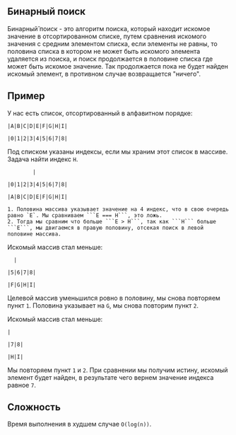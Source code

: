 ## Бинарный поиск
 
Бинарный̆ поиск - это алгоритм поиска, который находит искомое значение в отсортированном списке, путем сравнения искомого значения с средним элементом списка, если элементы не равны, то половина списка в котором не может быть искомого элемента удаляется из поиска, и поиск продолжается в половине списка где может быть искомое значение. Так продолжается пока не будет найден искомый элемент, в противном случае возвращается "ничего".
 
## Пример 
У нас есть список, отсортированный в алфавитном порядке:

 ```|A|B|C|D|E|F|G|H|I|```
 
 ```|0|1|2|3|4|5|6|7|8|```


Под списком указаны индексы, если мы храним этот список в массиве.
Задача найти индекс ``H``.
 
            | 
```|0|1|2|3|4|5|6|7|8|```

```|A|B|C|D|E|F|G|H|I|```

    1. Половина массива указывает значение на 4 индекс, что в свою очередь равно `E`. Мы сравниваем ```E === H```, это ложь. 
    2. Тогда мы сравним что больше ```E > H```, так как ```H``` больше ```E```, мы двигаемся в правую половину, отсекая поиск в левой половине массива.
    
Искомый массив стал меньше:

      |
```|5|6|7|8|```

```|F|G|H|I|```

Целевой массив уменьшился ровно в половину, мы снова повторяем пункт `1`. Половина указывает на ```G```, мы снова повторим пункт `2`.

Искомый массив стал меньше:

    |
```|7|8|```

```|H|I|```

Мы повторяем пункт `1` и `2`. 
При сравнении мы получим истину, искомый элемент будет найден, в результате чего вернем значение индекса равное `7`.

## Сложность
Время выполнения в худшем случае `O(log(n))`.
